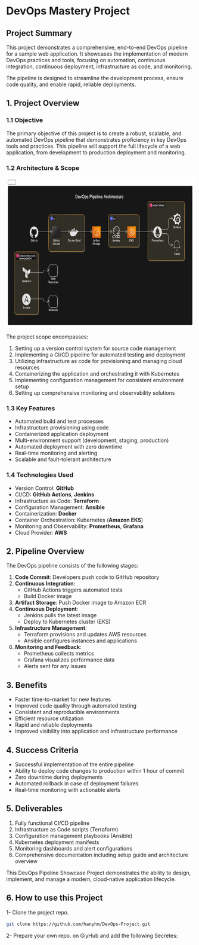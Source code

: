 # DevOps Mastery Project

## Project Summary

This project demonstrates a comprehensive, end-to-end DevOps pipeline for a sample web application.
It showcases the implementation of modern DevOps practices and tools, focusing on automation,
continuous integration, continuous deployment, infrastructure as code, and monitoring.

The pipeline is designed to streamline the development process, ensure code quality, 
and enable rapid, reliable deployments.

## 1. Project Overview

### 1.1 Objective

The primary objective of this project is to create a robust, scalable, 
and automated DevOps pipeline that demonstrates proficiency in key DevOps tools and practices.
This pipeline will support the full lifecycle of a web application, 
from development to production deployment and monitoring.

### 1.2 Architecture & Scope 

<img src="./diagram.png" alt="Project Diagram" width="700" height="400">

The project scope encompasses:

1. Setting up a version control system for source code management
2. Implementing a CI/CD pipeline for automated testing and deployment
3. Utilizing infrastructure as code for provisioning and managing cloud resources
4. Containerizing the application and orchestrating it with Kubernetes
5. Implementing configuration management for consistent environment setup
6. Setting up comprehensive monitoring and observability solutions

### 1.3 Key Features

- Automated build and test processes
- Infrastructure provisioning using code
- Containerized application deployment
- Multi-environment support (development, staging, production)
- Automated deployment with zero downtime
- Real-time monitoring and alerting
- Scalable and fault-tolerant architecture

### 1.4 Technologies Used

- Version Control: **GitHub**
- CI/CD: **GitHub Actions**, **Jenkins**
- Infrastructure as Code: **Terraform**
- Configuration Management: **Ansible**
- Containerization: **Docker**
- Container Orchestration: Kubernetes (**Amazon EKS**)
- Monitoring and Observability: **Prometheus**, **Grafana**
- Cloud Provider: **AWS**

## 2. Pipeline Overview

The DevOps pipeline consists of the following stages:

1. **Code Commit**: Developers push code to GitHub repository
2. **Continuous Integration**: 
   - GitHub Actions triggers automated tests
   - Build Docker image
3. **Artifact Storage**: Push Docker image to Amazon ECR
4. **Continuous Deployment**:
   - Jenkins pulls the latest image
   - Deploy to Kubernetes cluster (EKS)
5. **Infrastructure Management**:
   - Terraform provisions and updates AWS resources
   - Ansible configures instances and applications
6. **Monitoring and Feedback**:
   - Prometheus collects metrics
   - Grafana visualizes performance data
   - Alerts sent for any issues

## 3. Benefits

- Faster time-to-market for new features
- Improved code quality through automated testing
- Consistent and reproducible environments
- Efficient resource utilization
- Rapid and reliable deployments
- Improved visibility into application and infrastructure performance

## 4. Success Criteria

- Successful implementation of the entire pipeline
- Ability to deploy code changes to production within 1 hour of commit
- Zero downtime during deployments
- Automated rollback in case of deployment failures
- Real-time monitoring with actionable alerts

## 5. Deliverables

1. Fully functional CI/CD pipeline
2. Infrastructure as Code scripts (Terraform)
3. Configuration management playbooks (Ansible)
4. Kubernetes deployment manifests
5. Monitoring dashboards and alert configurations
6. Comprehensive documentation including setup guide and architecture overview

This DevOps Pipeline Showcase Project demonstrates the ability to design, implement, and manage
a modern, cloud-native application lifecycle.

## 6. How to use this Project

1- Clone the project repo.

```sh
git clone https://github.com/hanyhm/DevOps-Project.git
```

2- Prepare your own repo. on GiyHub and add the following Secretes:
